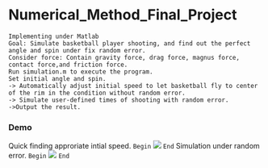 # Numerical_Method_Final_Project
```
Implementing under Matlab
Goal: Simulate basketball player shooting, and find out the perfect angle and spin under fix random error.
Consider force: Contain gravity force, drag force, magnus force, contact force,and friction force.
Run simulation.m to execute the program.
Set initial angle and spin.
-> Automatically adjust initial speed to let basketball fly to center of the rim in the condition without random error.
-> Simulate user-defined times of shooting with random error.
->Output the result.
```
### Demo
Quick finding approriate intial speed.
```Begin```
<img src="https://github.com/jasoonn/Numerical_Method_Final_Project/blob/master/image/quick_finding.gif">
```End```
Simulation under random error.
```Begin```
<img src="https://github.com/jasoonn/Numerical_Method_Final_Project/blob/master/image/simulation.gif">
```End```

